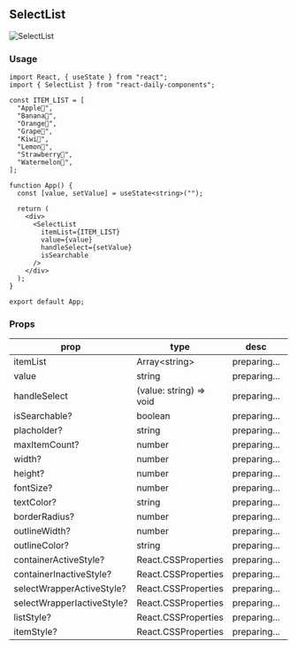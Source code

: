 ## SelectList

![SelectList](https://firebasestorage.googleapis.com/v0/b/react-daily-components.appspot.com/o/SelectList.png?alt=media&token=f446a0d7-4908-4d4e-8eae-548f6f87ebf9)

### Usage

```
import React, { useState } from "react";
import { SelectList } from "react-daily-components";

const ITEM_LIST = [
  "Apple🍎",
  "Banana🍌",
  "Orange🍊",
  "Grape🍇",
  "Kiwi🥝",
  "Lemon🍋",
  "Strawberry🍓",
  "Watermelon🍉",
];

function App() {
  const [value, setValue] = useState<string>("");

  return (
    <div>
      <SelectList
        itemList={ITEM_LIST}
        value={value}
        handleSelect={setValue}
        isSearchable
      />
    </div>
  );
}

export default App;
```

### Props

| prop                       | type                    | desc         | default  |
| -------------------------- | ----------------------- | ------------ | -------- |
| itemList                   | Array\<string\>         | preparing... | required |
| value                      | string                  | preparing... | required |
| handleSelect               | (value: string) => void | preparing... | required |
| isSearchable?              | boolean                 | preparing... | false    |
| placholder?                | string                  | preparing... | -        |
| maxItemCount?              | number                  | preparing... | 8        |
| width?                     | number                  | preparing... | 200      |
| height?                    | number                  | preparing... | 30       |
| fontSize?                  | number                  | preparing... | 16       |
| textColor?                 | string                  | preparing... | "gray"   |
| borderRadius?              | number                  | preparing... | 5        |
| outlineWidth?              | number                  | preparing... | 1        |
| outlineColor?              | string                  | preparing... | "gray"   |
| containerActiveStyle?      | React.CSSProperties     | preparing... | -        |
| containerInactiveStyle?    | React.CSSProperties     | preparing... | -        |
| selectWrapperActiveStyle?  | React.CSSProperties     | preparing... | -        |
| selectWrapperIactiveStyle? | React.CSSProperties     | preparing... | -        |
| listStyle?                 | React.CSSProperties     | preparing... | -        |
| itemStyle?                 | React.CSSProperties     | preparing... | -        |
